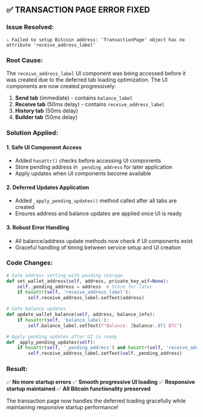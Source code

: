 ## ✅ TRANSACTION PAGE ERROR FIXED

### **Issue Resolved:**
```
⚠️ Failed to setup Bitcoin address: 'TransactionPage' object has no attribute 'receive_address_label'
```

### **Root Cause:**
The `receive_address_label` UI component was being accessed before it was created due to the deferred tab loading optimization. The UI components are now created progressively:

1. **Send tab** (immediate) - contains `balance_label`
2. **Receive tab** (50ms delay) - contains `receive_address_label` 
3. **History tab** (50ms delay)
4. **Builder tab** (50ms delay)

### **Solution Applied:**

#### **1. Safe UI Component Access**
- Added `hasattr()` checks before accessing UI components
- Store pending address in `_pending_address` for later application
- Apply updates when UI components become available

#### **2. Deferred Updates Application**
- Added `_apply_pending_updates()` method called after all tabs are created
- Ensures address and balance updates are applied once UI is ready

#### **3. Robust Error Handling**
- All balance/address update methods now check if UI components exist
- Graceful handling of timing between service setup and UI creation

### **Code Changes:**
```python
# Safe address setting with pending storage
def set_wallet_address(self, address, private_key_wif=None):
    self._pending_address = address  # Store for later
    if hasattr(self, 'receive_address_label'):
        self.receive_address_label.setText(address)

# Safe balance updates
def update_wallet_balance(self, address, balance_info):
    if hasattr(self, 'balance_label'):
        self.balance_label.setText(f"Balance: {balance:.8f} BTC")

# Apply pending updates after UI is ready
def _apply_pending_updates(self):
    if hasattr(self, '_pending_address') and hasattr(self, 'receive_address_label'):
        self.receive_address_label.setText(self._pending_address)
```

### **Result:**
✅ **No more startup errors**
✅ **Smooth progressive UI loading** 
✅ **Responsive startup maintained**
✅ **All Bitcoin functionality preserved**

The transaction page now handles the deferred loading gracefully while maintaining responsive startup performance!
